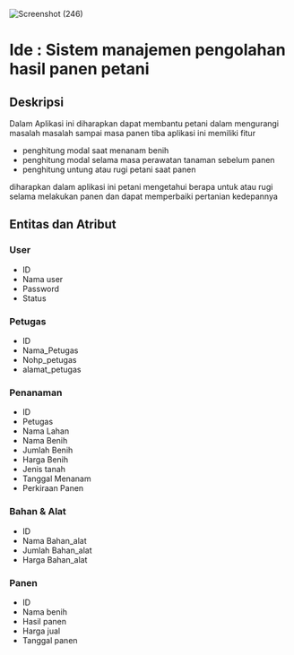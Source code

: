 ![Screenshot (246)](https://user-images.githubusercontent.com/100655814/158736190-611a8a10-c283-4f0c-9b5f-4799105cd5b2.png)



# Ide : Sistem manajemen pengolahan hasil panen petani

## Deskripsi
Dalam Aplikasi ini diharapkan dapat membantu petani dalam mengurangi masalah masalah sampai masa panen tiba 
aplikasi ini memiliki fitur 
- penghitung modal saat menanam benih 
- penghitung modal selama masa perawatan tanaman sebelum panen 
- penghitung untung atau rugi petani saat panen

diharapkan dalam aplikasi ini petani mengetahui berapa untuk atau rugi selama melakukan panen dan dapat memperbaiki pertanian kedepannya

## Entitas dan Atribut

### User
- ID
- Nama user
- Password
- Status

### Petugas
- ID
- Nama_Petugas
- Nohp_petugas
- alamat_petugas

### Penanaman
- ID
- Petugas
- Nama Lahan
- Nama Benih
- Jumlah Benih
- Harga Benih
- Jenis tanah
- Tanggal Menanam
- Perkiraan Panen

### Bahan & Alat
- ID
- Nama Bahan_alat
- Jumlah Bahan_alat
- Harga Bahan_alat

### Panen
- ID
- Nama benih
- Hasil panen 
- Harga jual
- Tanggal panen




